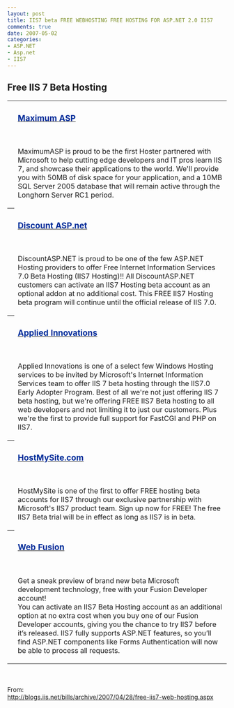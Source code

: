 ```yaml
---
layout: post
title: IIS7 beta FREE WEBHOSTING FREE HOSTING FOR ASP.NET 2.0 IIS7
comments: true
date: 2007-05-02
categories:
- ASP.NET
- Asp.net
- IIS7
---
```


<h2 class="first bucket-header">Free IIS 7 Beta Hosting</h2>
<table class="row-fade" cellspacing="0" cellpadding="0"><tbody>
<tr>
<th class="column-downloads">
<br /><br />
</th>
<td class="column-name">
<h3><a href="https://iis7.maximumaspbeta.com/"><font color="#002c99">Maximum ASP</font></a></h3>
<br /><p>MaximumASP is proud to be the first Hoster partnered with Microsoft to help cutting edge developers and IT pros learn IIS 7, and showcase their applications to the world. We'll provide you with 50MB of disk space for your application, and a 10MB SQL Server 2005 database that will remain active through the Longhorn Server RC1 period.</p>
</td>
</tr>
<tr>
<th class="column-downloads">
<br /><br />
</th>
<td class="column-name">
<h3><a href="http://www.discountasp.net/sp_iis7hosting.aspx"><font color="#002c99">Discount ASP.net</font></a></h3>
<br /><p>DiscountASP.NET is proud to be one of the few ASP.NET Hosting providers to offer Free Internet Information Services 7.0 Beta Hosting (IIS7 Hosting)!! All DiscountASP.NET customers can activate an IIS7 Hosting beta account as an optional addon at no additional cost. This FREE IIS7 Hosting beta program will continue until the official release of IIS 7.0.</p>
</td>
</tr>
<tr>
<th class="column-downloads">
<br /><br />
</th>
<td class="column-name">
<h3><a href="http://www.appliedi.net/iis7-hosting/"><font color="#002c99">Applied Innovations</font></a></h3>
<br /><p>Applied Innovations is one of a select few Windows Hosting services to be invited by Microsoft's Internet Information Services team to offer IIS 7 beta hosting through the IIS7.0 Early Adopter Program. Best of all we're not just offering IIS 7 beta hosting, but we're offering FREE IIS7 Beta hosting to all web developers and not limiting it to just our customers. Plus we're the first to provide full support for FastCGI and PHP on IIS7.</p>
</td>
</tr>
<tr>
<th class="column-downloads">
<br /><br />
</th>
<td class="column-name">
<h3><a href="http://www.hostmysite.com/iis7/"><font color="#002c99">HostMySite.com</font></a></h3>
<br /><p>HostMySite is one of the first to offer FREE hosting beta accounts for IIS7 through our exclusive partnership with Microsoft's IIS7 product team. Sign up now for FREE! The free IIS7 Beta trial will be in effect as long as IIS7 is in beta. </p>
</td>
</tr>
<tr>
<th class="column-downloads">
<br /><br />
</th>
<td class="column-name">
<h3><a href="http://www.webfusion.co.uk/webhosting/hosting.php?package=fusion_developer_.net_2.0&amp;platform=Windows"><font color="#002c99">Web Fusion</font></a></h3>
<br /><p>Get a sneak preview of brand new beta Microsoft development technology, free with your Fusion Developer account! <br />You can activate an IIS7 Beta Hosting account as an additional option at no extra cost when you buy one of our Fusion Developer accounts, giving you the chance to try IIS7 before it’s released. IIS7 fully supports ASP.NET features, so you’ll find ASP.NET components like Forms Authentication will now be able to process all requests. </p>
</td>
</tr>
</tbody></table>
<p><br /><br />From:<a href="http://blogs.iis.net/bills/archive/2007/04/28/free-iis7-web-hosting.aspx"><br />http://blogs.iis.net/bills/archive/2007/04/28/free-iis7-web-hosting.aspx</a></p>				

